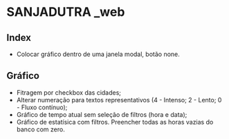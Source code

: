 # SANJADUTRA _web

## Index

- Colocar gráfico dentro de uma janela modal, botão none.

## Gráfico

- Fitragem por checkbox das cidades;
- Alterar numeração para textos representativos (4 - Intenso; 2 - Lento; 0 - Fluxo contínuo);
- Gráfico de tempo atual sem seleção de filtros (hora e data);
- Gráfico de estatísica com filtros. Preencher todas as horas vazias do banco com zero.
